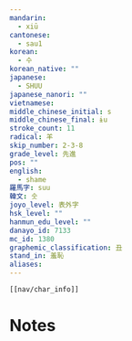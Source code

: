 ```yaml
---
mandarin:
  - xiū
cantonese:
  - sau1
korean:
  - 수
korean_native: ""
japanese:
  - SHUU
japanese_nanori: ""
vietnamese:
middle_chinese_initial: s
middle_chinese_final: ɨu
stroke_count: 11
radical: 羊
skip_number: 2-3-8
grade_level: 先進
pos: ""
english:
  - shame
羅馬字: suu
韓文: 숫
joyo_level: 表外字
hsk_level: ""
hanmun_edu_level: ""
danayo_id: 7133
mc_id: 1380
graphemic_classification: 丑
stand_in: 羞恥
aliases:
---
```

```meta-bind-embed
[[nav/char_info]]
```

# Notes
